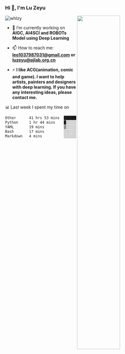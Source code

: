 ### Hi 👋, I'm Lu Zeyu

<img src="https://komarev.com/ghpvc/?username=whlzy&label=Profile%20views&color=0e75b6&style=flat" alt="whlzy" />
<img align="right" width="53%" src="https://github-readme-stats.vercel.app/api?username=whlzy&show_icons=true">

- 🔭 I’m currently working on **AIGC, AI4SCI and ROBOTs Model using Deep Learning**

- 📫 How to reach me: **leo1037987031@gmail.com or luzeyu@pjlab.org.cn**

- ⚡ **I like ACG(animation, comic and game). I want to help artists, painters and designers with deep learning. If you have any interesting ideas, please contact me.**

📊 Last week I spent my time on

<!--START_SECTION:waka-->

```txt
Other      41 hrs 53 mins  ███████████████████████▓░   94.52 %
Python     1 hr 44 mins    █░░░░░░░░░░░░░░░░░░░░░░░░   03.92 %
YAML       19 mins         ▒░░░░░░░░░░░░░░░░░░░░░░░░   00.72 %
Bash       17 mins         ░░░░░░░░░░░░░░░░░░░░░░░░░   00.64 %
Markdown   4 mins          ░░░░░░░░░░░░░░░░░░░░░░░░░   00.16 %
```

<!--END_SECTION:waka-->

